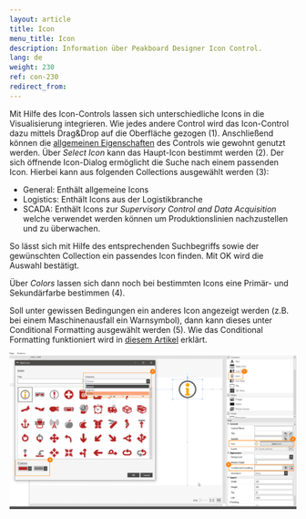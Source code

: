 ```yaml
---
layout: article
title: Icon
menu_title: Icon
description: Information über Peakboard Designer Icon Control.
lang: de
weight: 230
ref: con-230
redirect_from:
---
```


Mit Hilfe des Icon-Controls lassen sich unterschiedliche Icons in die Visualisierung integrieren.
Wie jedes andere Control wird das Icon-Control dazu mittels Drag&Drop auf die Oberfläche gezogen (1). 
Anschließend können die [allgemeinen Eigenschaften](/controls/de-allgemeine-eigenschaften.html) des Controls wie gewohnt genutzt werden.
Über *Select Icon* kann das Haupt-Icon bestimmt werden (2).
Der sich öffnende Icon-Dialog ermöglicht die Suche nach einem passenden Icon.
Hierbei kann aus folgenden Collections ausgewählt werden (3):

* General: Enthält allgemeine Icons
* Logistics: Enthält Icons aus der Logistikbranche
* SCADA: Enthält Icons zur *Supervisory Control and Data Acquisition* welche verwendet werden können um Produktionslinien nachzustellen und zu überwachen.


So lässt sich mit Hilfe des entsprechenden Suchbegriffs sowie der gewünschten Collection ein passendes Icon finden.
Mit OK wird die Auswahl bestätigt.


Über *Colors* lassen sich dann noch bei bestimmten Icons eine Primär- und Sekundärfarbe bestimmen (4).


Soll unter gewissen Bedingungen ein anderes Icon angezeigt werden (z.B. bei einem Maschinenausfall ein Warnsymbol), dann kann dieses unter Conditional Formatting ausgewählt werden (5).
Wie das Conditional Formatting funktioniert wird in [diesem Artikel](https://help.peakboard.com/controls/de-cf.html) erklärt.

![image_1](/assets/images/Controls/icon/icon01.png)